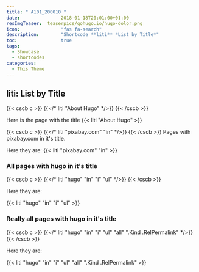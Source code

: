```yaml
---
title: " A101_200010 "
date:               2018-01-18T20:01:00+01:00
resImgTeaser:  teaserpics/gohugo.io/hugo-dolor.png
icon:               "fas fa-search"
description:        "Shortcode **liti** *List by Title*"
toc:                true
tags:
  - Showcase
  - shortcodes
categories:
  - This Theme
---
```



## liti: List by Title

{{< cscb c >}}
{{</* liti "About Hugo" */>}}
{{< /cscb >}}

Here is the page with the title {{< liti "About Hugo" >}}



{{< cscb c >}}
{{</* liti "pixabay.com" "in" */>}}
{{< /cscb >}}
Pages with pixabay.com in it's title. 

Here they are: {{< liti "pixabay.com" "in" >}}
 


### All pages with hugo in it's title

{{< cscb c >}}
{{</* liti "hugo" "in" "i" "ul" */>}}
{{< /cscb >}}

Here they are: 

{{< liti "hugo" "in" "i" "ul" >}}



### Really all pages with hugo in it's title

{{< cscb c >}}
{{</* liti "hugo" "in" "i" "ul" "all" ".Kind .RelPermalink" */>}}
{{< /cscb >}}

Here they are: 

{{< liti "hugo" "in" "i" "ul" "all" ".Kind .RelPermalink" >}}

